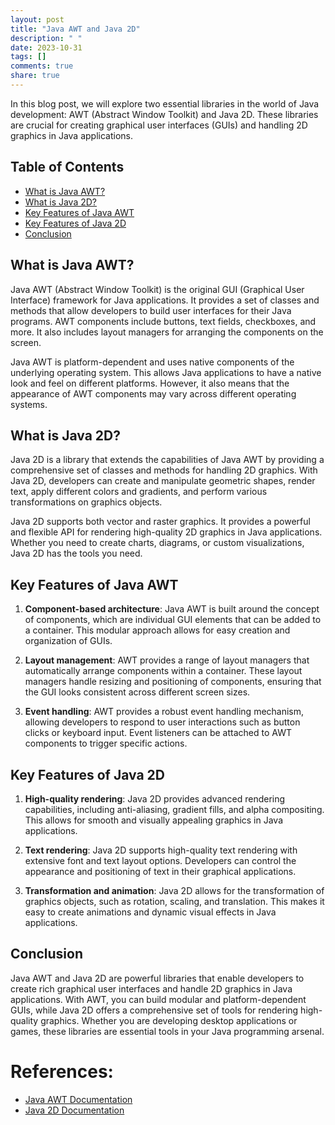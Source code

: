 ```yaml
---
layout: post
title: "Java AWT and Java 2D"
description: " "
date: 2023-10-31
tags: []
comments: true
share: true
---
```


In this blog post, we will explore two essential libraries in the world of Java development: AWT (Abstract Window Toolkit) and Java 2D. These libraries are crucial for creating graphical user interfaces (GUIs) and handling 2D graphics in Java applications. 

## Table of Contents
- [What is Java AWT?](#what-is-java-awt)
- [What is Java 2D?](#what-is-java-2d)
- [Key Features of Java AWT](#key-features-of-java-awt)
- [Key Features of Java 2D](#key-features-of-java-2d)
- [Conclusion](#conclusion)

## What is Java AWT?

Java AWT (Abstract Window Toolkit) is the original GUI (Graphical User Interface) framework for Java applications. It provides a set of classes and methods that allow developers to build user interfaces for their Java programs. AWT components include buttons, text fields, checkboxes, and more. It also includes layout managers for arranging the components on the screen.

Java AWT is platform-dependent and uses native components of the underlying operating system. This allows Java applications to have a native look and feel on different platforms. However, it also means that the appearance of AWT components may vary across different operating systems.

## What is Java 2D?

Java 2D is a library that extends the capabilities of Java AWT by providing a comprehensive set of classes and methods for handling 2D graphics. With Java 2D, developers can create and manipulate geometric shapes, render text, apply different colors and gradients, and perform various transformations on graphics objects.

Java 2D supports both vector and raster graphics. It provides a powerful and flexible API for rendering high-quality 2D graphics in Java applications. Whether you need to create charts, diagrams, or custom visualizations, Java 2D has the tools you need.

## Key Features of Java AWT

1. **Component-based architecture**: Java AWT is built around the concept of components, which are individual GUI elements that can be added to a container. This modular approach allows for easy creation and organization of GUIs.

2. **Layout management**: AWT provides a range of layout managers that automatically arrange components within a container. These layout managers handle resizing and positioning of components, ensuring that the GUI looks consistent across different screen sizes.

3. **Event handling**: AWT provides a robust event handling mechanism, allowing developers to respond to user interactions such as button clicks or keyboard input. Event listeners can be attached to AWT components to trigger specific actions.

## Key Features of Java 2D

1. **High-quality rendering**: Java 2D provides advanced rendering capabilities, including anti-aliasing, gradient fills, and alpha compositing. This allows for smooth and visually appealing graphics in Java applications.

2. **Text rendering**: Java 2D supports high-quality text rendering with extensive font and text layout options. Developers can control the appearance and positioning of text in their graphical applications.

3. **Transformation and animation**: Java 2D allows for the transformation of graphics objects, such as rotation, scaling, and translation. This makes it easy to create animations and dynamic visual effects in Java applications.

## Conclusion

Java AWT and Java 2D are powerful libraries that enable developers to create rich graphical user interfaces and handle 2D graphics in Java applications. With AWT, you can build modular and platform-dependent GUIs, while Java 2D offers a comprehensive set of tools for rendering high-quality graphics. Whether you are developing desktop applications or games, these libraries are essential tools in your Java programming arsenal.

# References:
- [Java AWT Documentation](https://docs.oracle.com/en/java/javase/14/docs/api/java.desktop/java/awt/package-summary.html)
- [Java 2D Documentation](https://docs.oracle.com/en/java/javase/14/docs/api/java.desktop/java/awt/package-summary.html)